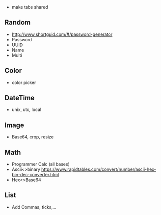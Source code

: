 * make tabs shared

## Random
* http://www.shortguid.com/#/password-generator
* Password
* UUID
* Name
* Multi

## Color
* color picker

## DateTime
* unix, utc, local

## Image
* Base64, crop, resize

## Math
* Programmer Calc (all bases)
* Ascii<>binary
  https://www.rapidtables.com/convert/number/ascii-hex-bin-dec-converter.html
* Hex<>Base64

## List
* Add Commas, ticks,...